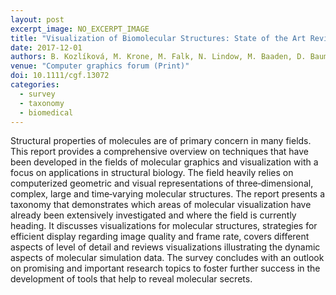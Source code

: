 ```yaml
---
layout: post
excerpt_image: NO_EXCERPT_IMAGE
title: "Visualization of Biomolecular Structures: State of the Art Revisited"
date: 2017-12-01
authors: B. Kozlíková, M. Krone, M. Falk, N. Lindow, M. Baaden, D. Baum, I. Viola, J. Parulek & H. Hege
venue: "Computer graphics forum (Print)"
doi: 10.1111/cgf.13072
categories:
  - survey
  - taxonomy
  - biomedical
---
```

Structural properties of molecules are of primary concern in many fields. This report provides a comprehensive overview on techniques that have been developed in the fields of molecular graphics and visualization with a focus on applications in structural biology. The field heavily relies on computerized geometric and visual representations of three‐dimensional, complex, large and time‐varying molecular structures. The report presents a taxonomy that demonstrates which areas of molecular visualization have already been extensively investigated and where the field is currently heading. It discusses visualizations for molecular structures, strategies for efficient display regarding image quality and frame rate, covers different aspects of level of detail and reviews visualizations illustrating the dynamic aspects of molecular simulation data. The survey concludes with an outlook on promising and important research topics to foster further success in the development of tools that help to reveal molecular secrets.
